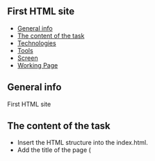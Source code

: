 ## First HTML site
* [General info](#general-info)
* [The content of the task](#the-content-of-task)
* [Technologies](#technologies)
* [Tools](#tools)
* [Screen](#screen)
* [Working Page](#working-page)

## General info
First HTML site

## The content of the task

* Insert the HTML structure into the index.html.
* Add the title of the page (<title>), then place the same title in the 
first degree heading in the body of the page (the largest).
* Create 3 paragraphs of text and a lower level header above H1.
* Fill headers and paragraphs with content (as the "About me" page).
* Add at least 2 working links to your favorite pages so that they 
open in a new tab, not the same. To do this, use the target = "_ blank" 
attribute inside the <a> tag.
* Add at least 2 photos to your site, e.g. from the free pexels service. 
Download a link to the photo you like in this way and insert it in HTML using 
img src  as the source of the photo.
* If the page is ready, copy the contents of the index.html file from the task editor, 
create a new file in the notepad, paste the code and save it on your computer's desktop. 
Of course, save the new file as index.html.
* Change any text in the page's code from the text editor level and save the changes. 
Run the file, it will open in the browser. It works? :)
* Now change the file here to the W3C validator and press "Check".
* Make a screen of the validation results using the screenShu application. 
Take a screenshot of the screen in the HTML structure (editor) in the form of a link to 
this screenshot (use the <a> tag). So that the mentor watching your project could click on 
this link and see the results of validation in this way.

## Technologies
Project is created with:
* HTML5

## Tools
The following tools were used
* Webstorm
* Git

## Screen 

![Screen](https://github.com/wojtekboj/module_1-1.1/blob/master/images/screencapture.png)


## Working Page
https://wojtekboj.github.io/module_1-1.1/index.html